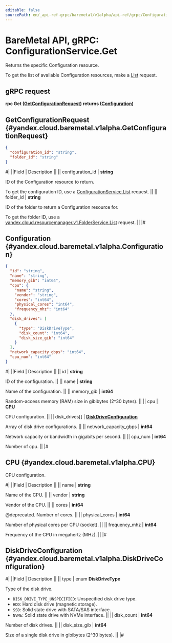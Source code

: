 ```yaml
---
editable: false
sourcePath: en/_api-ref-grpc/baremetal/v1alpha/api-ref/grpc/Configuration/get.md
---
```


# BareMetal API, gRPC: ConfigurationService.Get

Returns the specific Configuration resource.

To get the list of available Configuration resources, make a [List](/docs/baremetal/api-ref/grpc/Configuration/list#List) request.

## gRPC request

**rpc Get ([GetConfigurationRequest](#yandex.cloud.baremetal.v1alpha.GetConfigurationRequest)) returns ([Configuration](#yandex.cloud.baremetal.v1alpha.Configuration))**

## GetConfigurationRequest {#yandex.cloud.baremetal.v1alpha.GetConfigurationRequest}

```json
{
  "configuration_id": "string",
  "folder_id": "string"
}
```

#|
||Field | Description ||
|| configuration_id | **string**

ID of the Configuration resource to return.

To get the configuration ID, use a [ConfigurationService.List](/docs/baremetal/api-ref/grpc/Configuration/list#List) request. ||
|| folder_id | **string**

ID of the folder to return a Configuration resource for.

To get the folder ID, use a [yandex.cloud.resourcemanager.v1.FolderService.List](/docs/resource-manager/api-ref/grpc/Folder/list#List) request. ||
|#

## Configuration {#yandex.cloud.baremetal.v1alpha.Configuration}

```json
{
  "id": "string",
  "name": "string",
  "memory_gib": "int64",
  "cpu": {
    "name": "string",
    "vendor": "string",
    "cores": "int64",
    "physical_cores": "int64",
    "frequency_mhz": "int64"
  },
  "disk_drives": [
    {
      "type": "DiskDriveType",
      "disk_count": "int64",
      "disk_size_gib": "int64"
    }
  ],
  "network_capacity_gbps": "int64",
  "cpu_num": "int64"
}
```

#|
||Field | Description ||
|| id | **string**

ID of the configuration. ||
|| name | **string**

Name of the configuration. ||
|| memory_gib | **int64**

Random-access memory (RAM) size in gibibytes (2^30 bytes). ||
|| cpu | **[CPU](#yandex.cloud.baremetal.v1alpha.CPU)**

CPU configuration. ||
|| disk_drives[] | **[DiskDriveConfiguration](#yandex.cloud.baremetal.v1alpha.DiskDriveConfiguration)**

Array of disk drive configurations. ||
|| network_capacity_gbps | **int64**

Network capacity or bandwidth in gigabits per second. ||
|| cpu_num | **int64**

Number of cpu. ||
|#

## CPU {#yandex.cloud.baremetal.v1alpha.CPU}

CPU configuration.

#|
||Field | Description ||
|| name | **string**

Name of the CPU. ||
|| vendor | **string**

Vendor of the CPU. ||
|| cores | **int64**

@deprecated. Number of cores. ||
|| physical_cores | **int64**

Number of physical cores per CPU (socket). ||
|| frequency_mhz | **int64**

Frequency of the CPU in megahertz (MHz). ||
|#

## DiskDriveConfiguration {#yandex.cloud.baremetal.v1alpha.DiskDriveConfiguration}

#|
||Field | Description ||
|| type | enum **DiskDriveType**

Type of the disk drive.

- `DISK_DRIVE_TYPE_UNSPECIFIED`: Unspecified disk drive type.
- `HDD`: Hard disk drive (magnetic storage).
- `SSD`: Solid state drive with SATA/SAS interface.
- `NVME`: Solid state drive with NVMe interface. ||
|| disk_count | **int64**

Number of disk drives. ||
|| disk_size_gib | **int64**

Size of a single disk drive in gibibytes (2^30 bytes). ||
|#